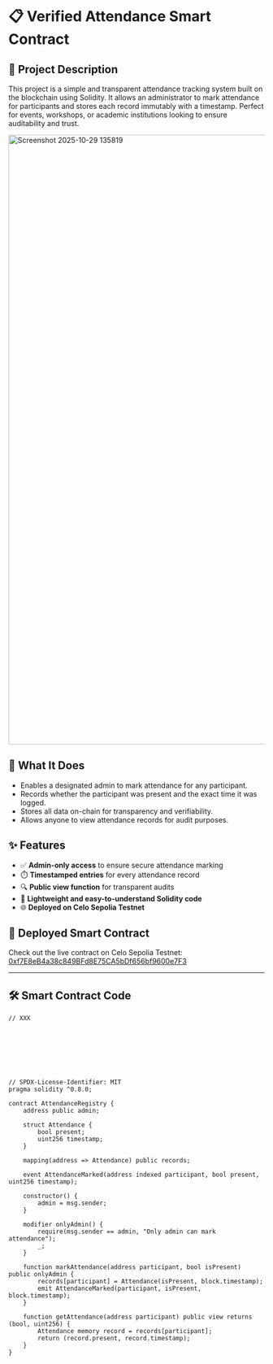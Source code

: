 # 📋 Verified Attendance Smart Contract

## 🧠 Project Description
This project is a simple and transparent attendance tracking system built on the blockchain using Solidity. It allows an administrator to mark attendance for participants and stores each record immutably with a timestamp. Perfect for events, workshops, or academic institutions looking to ensure auditability and trust.




<img width="1920" height="1200" alt="Screenshot 2025-10-29 135819" src="https://github.com/user-attachments/assets/c37f2e3d-5c23-4a39-8cc5-cb295074c0fd" />









## 🚀 What It Does
- Enables a designated admin to mark attendance for any participant.
- Records whether the participant was present and the exact time it was logged.
- Stores all data on-chain for transparency and verifiability.
- Allows anyone to view attendance records for audit purposes.

## ✨ Features
- ✅ **Admin-only access** to ensure secure attendance marking
- ⏱️ **Timestamped entries** for every attendance record
- 🔍 **Public view function** for transparent audits
- 🧱 **Lightweight and easy-to-understand Solidity code**
- 🌐 **Deployed on Celo Sepolia Testnet**

## 🔗 Deployed Smart Contract
Check out the live contract on Celo Sepolia Testnet:  
[0xf7E8eB4a38c849BFd8E75CA5bDf656bf9600e7F3](https://celo-sepolia.blockscout.com/address/0xf7E8eB4a38c849BFd8E75CA5bDf656bf9600e7F3)

---

## 🛠️ Smart Contract Code
```solidity
// XXX








// SPDX-License-Identifier: MIT
pragma solidity ^0.8.0;

contract AttendanceRegistry {
    address public admin;

    struct Attendance {
        bool present;
        uint256 timestamp;
    }

    mapping(address => Attendance) public records;

    event AttendanceMarked(address indexed participant, bool present, uint256 timestamp);

    constructor() {
        admin = msg.sender;
    }

    modifier onlyAdmin() {
        require(msg.sender == admin, "Only admin can mark attendance");
        _;
    }

    function markAttendance(address participant, bool isPresent) public onlyAdmin {
        records[participant] = Attendance(isPresent, block.timestamp);
        emit AttendanceMarked(participant, isPresent, block.timestamp);
    }

    function getAttendance(address participant) public view returns (bool, uint256) {
        Attendance memory record = records[participant];
        return (record.present, record.timestamp);
    }
}
